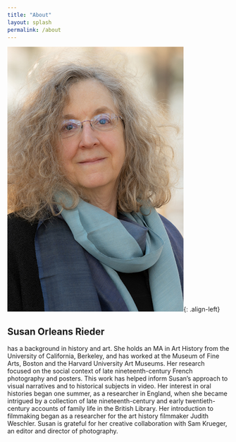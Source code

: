 ```yaml
---
title: "About"
layout: splash
permalink: /about
---
```

![image-left](/assets/images/bio_portrait_p_sm.jpg){: .align-left}
## Susan Orleans Rieder
has a background in history and art. She holds an MA in Art History from the University of California, Berkeley, and has worked at the Museum of Fine Arts, Boston and the Harvard University Art Museums. Her research focused on the social context of late nineteenth-century French photography and posters. This work has helped inform Susan’s approach to visual narratives and to historical subjects in video. Her interest in oral histories began one summer, as a researcher in England, when she became intrigued by a collection of late nineteenth-century and early twentieth-century accounts of family life in the British Library. Her introduction to filmmaking began as a researcher for the art history filmmaker Judith Weschler. Susan is grateful for her creative collaboration with Sam Krueger, an editor and director of photography.
